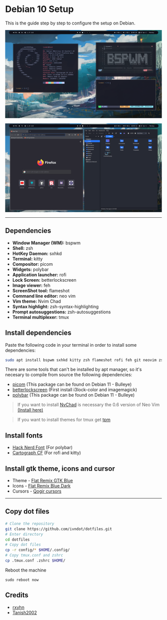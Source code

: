 # Debian 10 Setup

This is the guide step by step to configure the setup on Debian.

![Image 1](./preview/screenshot.png)

![Image 2](./preview/screenshot1.png)

---

## Dependencies

- **Window Manager (WM):** bspwm
- **Shell:** zsh
- **HotKey Daemon:** sxhkd
- **Terminal:** kitty
- **Compositor:** picom
- **Widgets:** polybar
- **Application launcher:** rofi
- **Lock Screen:** betterlockscreen
- **Image viewer:** feh
- **ScreenShot tool:** flameshot
- **Command line editor:** neo vim
- **Vim theme:** Nvim Chad
- **Syntax highlight:** zsh-syntax-highlighting
- **Prompt autosuggestions:** zsh-autosuggestions
- **Terminal multiplexer:** tmux

## Install dependencies

Paste the following code in your terminal in order to install some dependencies:

```sh
sudo apt install bspwm sxhkd kitty zsh flameshot rofi feh git neovim zsh-syntax-highlighting zsh-autosuggestions tmux
```

There are some tools that can't be installed by apt manager, so it's necesary to compile from source the following dependencies:

- [picom](https://github.com/yshui/picom) (This package can be found on Debian 11 - Bulleye)
- [betterlockscreen](https://github.com/betterlockscreen/betterlockscreen) (First install i3lock-color and imagemagick)
- [polybar](https://github.com/polybar/polybar/wiki/Compiling) (This package can be found on Debian 11 - Bulleye)

> If you want to install [NvChad](https://nvchad.github.io/getting-started/setup) is necessary the 0.6 version of Neo Vim [(Install here)](https://github.com/neovim/neovim/releases/tag/v0.6.1)

> If you want to install themes for tmux get [tpm](https://github.com/tmux-plugins/tpm)

## Install fonts

- [Hack Nerd Font](https://www.nerdfonts.com/font-downloads) (For polybar)
- [Cartograph CF](https://en.bestfonts.pro/font/cartograph-cf) (For rofi and kitty)

## Install gtk theme, icons and cursor

- Theme - [Flat Remix GTK Blue](https://www.gnome-look.org/p/1214931)
- Icons - [Flat Remix Blue Dark](https://www.gnome-look.org/p/1012430)
- Cursors - [Qogir cursors](https://www.gnome-look.org/p/1366182/)

---

## Copy dot files

```sh
# Clone the repository
git clone https://github.com/ivndot/dotfiles.git
# Enter directory
cd dotfiles
# Copy dot files
cp -r config/* $HOME/.config/
# Copy tmux.conf and zshrc
cp .tmux.conf .zshrc $HOME/
```

Reboot the machine

```
sudo reboot now
```

## Credits

- [rxyhn](https://github.com/rxyhn/bspdots)
- [Tanish2002](https://github.com/Tanish2002/dot-files)
